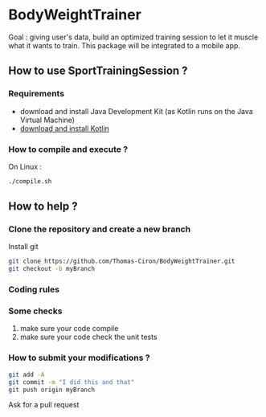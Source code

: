 # BodyWeightTrainer
Goal : giving user's data, build an optimized training session to let it muscle what it wants to train. This package will be integrated to a mobile app.

## How to use SportTrainingSession ?
### Requirements
- download and install Java Development Kit (as Kotlin runs on the Java Virtual Machine)
- [download and install Kotlin](https://github.com/JetBrains/kotlin/releases)
### How to compile and execute ?
On Linux : 
```sh
./compile.sh
```
## How to help ?
### Clone the repository and create a new branch
Install git

```sh
git clone https://github.com/Thomas-Ciron/BodyWeightTrainer.git
git checkout -b myBranch
```
### Coding rules
### Some checks
1. make sure your code compile
2. make sure your code check the unit tests
### How to submit your modifications ?
```sh
git add -A
git commit -m "I did this and that"
git push origin myBranch
```

Ask for a pull request